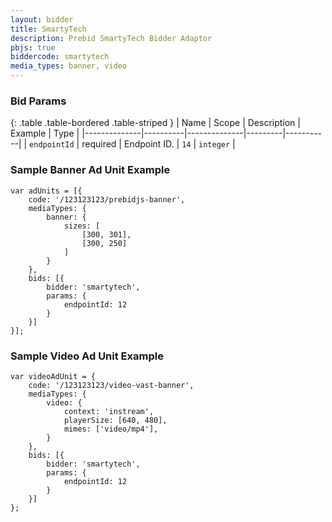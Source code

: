 ```yaml
---
layout: bidder
title: SmartyTech
description: Prebid SmartyTech Bidder Adaptor
pbjs: true
biddercode: smartytech
media_types: banner, video
---
```


### Bid Params

{: .table .table-bordered .table-striped }
| Name         | Scope    | Description  | Example | Type      |
|--------------|----------|--------------|---------|-----------|
| `endpointId` | required | Endpoint ID. | `14`    | `integer` | 

### Sample Banner Ad Unit Example
```
var adUnits = [{
    code: '/123123123/prebidjs-banner',
    mediaTypes: {
        banner: {
            sizes: [
                [300, 301],
                [300, 250]
            ]
        }
    },
    bids: [{
        bidder: 'smartytech',
        params: {
            endpointId: 12
        }
    }]
}];
```

### Sample Video Ad Unit Example
```
var videoAdUnit = {
    code: '/123123123/video-vast-banner',
    mediaTypes: {
        video: {
            context: 'instream',
            playerSize: [640, 480],
            mimes: ['video/mp4'],
        }
    },
    bids: [{
        bidder: 'smartytech',
        params: {
            endpointId: 12
        }
    }]
};
```
